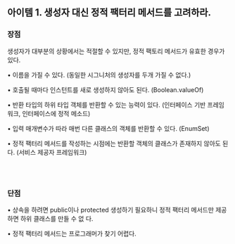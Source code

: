 ## 아이템 1. 생성자 대신 정적 팩터리 메서드를 고려하라.

### 장점
생성자가 대부분의 상황에서는 적절할 수 있지만, 정적 팩토리 메서드가 유효한 경우가 있다. 



• 이름을 가질 수 있다. (동일한 시그니처의 생성자를 두개 가질 수 없다.)

• 호출될 때마다 인스턴트를 새로 생성하지 않아도 된다. (Boolean.valueOf)

• 반환 타입의 하위 타입 객체를 반환할 수 있는 능력이 있다. (인터페이스 기반 프레임워크, 인터페이스에 정적 메소드)

• 입력 매개변수가 따라 매번 다른 클래스의 객체를 반환할 수 있다. (EnumSet)

• 정적 팩터리 메서드를 작성하는 시점에는 반환할 객체의 클래스가 존재하지 않아도 된다. (서비스 제공자 프레임워크) 

<br/><br/>

### 단점

• 상속을 하려면 public이나 protected 생성하기 필요하니 정적 팩터리 메서드만 제공하면 하위 클래스를 만들 수 없 다.

• 정적 팩터리 메서드는 프로그래머가 찾기 어렵다.